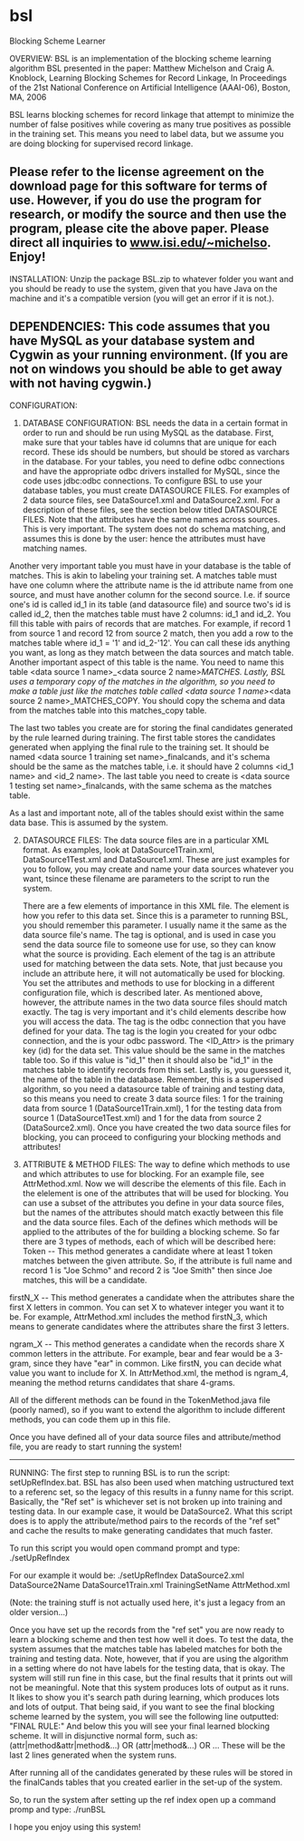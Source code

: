 # bsl
Blocking Scheme Learner


OVERVIEW:
BSL is an implementation of the blocking scheme learning algorithm BSL presented in the paper:
Matthew Michelson and Craig A. Knoblock, Learning Blocking Schemes for Record Linkage, In Proceedings of the 21st National Conference on Artificial Intelligence (AAAI-06), Boston, MA, 2006

BSL learns blocking schemes for record linkage that attempt to minimize the number of false positives while covering as many true positives as possible in the training set. This means you need to label data, but we assume you are doing blocking for supervised record linkage.

Please refer to the license agreement on the download page for this software for terms of use. However, if you do use the program for research, or modify the source and then use the program, please cite the above paper. Please direct all inquiries to www.isi.edu/~michelso. Enjoy!
--------------------------------------------------------
INSTALLATION:
Unzip the package BSL.zip to whatever folder you want and you should be ready to use the system, given that you have Java on the machine and it's a compatible version (you will get an error if it is not.).

DEPENDENCIES:
This code assumes that you have MySQL as your database system and Cygwin as your running environment. (If you are not on windows you should be able to get away with not having cygwin.)
---------------------------------------------------------
CONFIGURATION:
1) DATABASE CONFIGURATION:
   BSL needs the data in a certain format in order to run and should be run using MySQL as the database. First, make sure that your tables have id columns that are unique for each record. These ids should be numbers, but should be stored as varchars in the database. For your tables, you need to define odbc connections and have the appropriate odbc drivers installed for MySQL, since the code uses jdbc:odbc connections. To configure BSL to use your database tables, you must create DATASOURCE FILES. For examples of 2 data source files, see DataSource1.xml and DataSource2.xml. For a description of these files, see the section below titled DATASOURCE FILES. Note that the attributes have the same names across sources. This is very important. The system does not do schema matching, and assumes this is done by the user: hence the attributes must have matching names.

Another very important table you must have in your database is the table of matches. This is akin to labeling your training set. A matches table must have one column where the attribute name is the id attribute name from one source, and must have another column for the second source. I.e. if source one's id is called id_1 in its table (and datasource file) and source two's id is called id_2, then the matches table must have 2 columns: id_1 and id_2. You fill this table with pairs of records that are matches. For example, if record 1 from source 1 and record 12 from source 2 match, then you add a row to the matches table where id_1 = '1' and id_2-'12'. You can call these ids anything you want, as long as they match between the data sources and match table. Another important aspect of this table is the name. You need to name this table <data source 1 name>_<data source 2 name>_MATCHES. Lastly, BSL uses a temporary copy of the matches in the algorithm, so you need to make a table just like the matches table called 
<data source 1 name>_<data source 2 name>_MATCHES_COPY. 
You should copy the schema and data from the matches table into this matches_copy table.

The last two tables you create are for storing the final candidates generated by the rule learned during training. The first table stores the candidates generated when applying the final rule to the training set. It should be named <data source 1 training set name>_finalcands, and it's schema should be the same as the matches table, i.e. it should have 2 columns <id_1 name> and <id_2 name>. The last table you need to create is <data source 1 testing set name>_finalcands, with the same schema as the matches table.

As a last and important note, all of the tables should exist within the same data base. This is assumed by the system.

2) DATASOURCE FILES: 
   The data source files are in a particular XML format. As examples, look at DataSource1Train.xml, DataSource1Test.xml and DataSource1.xml. These are just examples for you to follow, you may create and name your data sources whatever you want, tsince these filename are parameters to the script to run the system.

   There are a few elements of importance in this XML file. The <Name> element is how you refer to this data set. Since this is a parameter to running BSL, you should remember this parameter. I usually name it the same as the data source file's name. The <Description> tag is optional, and is used in case you send the data source file to someone use for use, so they can know what the source is providing. Each <Attr> element of the <Attribute> tag is an attribute used for matching between the data sets. Note, that just because you include an attribute here, it will not automatically be used for blocking. You set the attributes and methods to use for blocking in a different configuration file, which is described later. As mentioned above, however, the attribute names in the two data source files should match exactly. The <Database> tag is very important and it's child elements describe how you will access the data. The <URL> tag is the odbc connection that you have defined for your data. The <Login> tag is the login you created for your odbc connection, and the <Password> is your odbc password. The <ID_Attr> is the primary key (id) for the data set. This value should be the same in the matches table too. So if this value is "id_1" then it should also be "id_1" in the matches table to identify records from this set. Lastly <TableName> is, you guessed it, the name of the table in the database. Remember, this is a supervised algorithm, so you need a datasource table of training and testing data, so this means you need to create 3 data source files: 1 for the training data from source 1 (DataSource1Train.xml), 1 for the testing data from source 1 (DataSource1Test.xml) and 1 for the data from source 2 (DataSource2.xml). Once you have created the two data source files for blocking, you can proceed to configuring your blocking methods and attributes!

3) ATTRIBUTE & METHOD FILES:
  The way to define which methods to use and which attributes to use for blocking. For an example file, see AttrMethod.xml. Now we will describe the elements of this file. Each <Attribute> in the <AttributeSet> elelement is one of the attributes that will be used for blocking. You can use a subset of the attributes you define in your data source files, but the names of the attributes should match exactly between this file and the data source files. Each <Method> of the <MethodSet> defines which methods will be applied to the attributes of the <AttributeSet> for building a blocking scheme. So far there are 3 types of methods, each of which will be described here:
  Token -- This method generates a candidate where at least 1 token matches between the given attribute. So, if the attribute is full name and record 1 is "Joe Schmo" and record 2 is "Joe Smith" then since Joe matches, this will be a candidate.

  firstN_X -- This method generates a candidate when the attributes share the first X letters in common. You can set X to whatever integer you want it to be. For example, AttrMethod.xml includes the method firstN_3, which means to generate candidates where the attributes share the first 3 letters.

  ngram_X -- This method generates a candidate when the records share X common letters in the attribute. For example, bear and fear would be a 3-gram, since they have "ear" in common. Like firstN, you can decide what value you want to include for X. In AttrMethod.xml, the method is ngram_4, meaning the method returns candidates that share 4-grams.

All of the different methods can be found in the TokenMethod.java file (poorly named), so if you want to extend the algorithm to include different methods, you can code them up in this file.

Once you have defined all of your data source files and attribute/method file, you are ready to start running the system!

-------------------------------------------------------
RUNNING:
  The first step to running BSL is to run the script: setUpRefIndex.bat. BSL has also been used when matching ustructured text to a referenc set, so the legacy of this results in a funny name for this script. Basically, the "Ref set" is whichever set is not broken up into training and testing data. In our example case, it would be DataSource2. What this script does is to apply the attribute/method pairs to the records of the "ref set" and cache the results to make generating candidates that much faster.

  To run this script you would open command prompt and type:
  ./setUpRefIndex <refSetDataSourceFile> <refSetName> <trainingSetFile> <trainingSetName> <attrMethodFile>

  For our example it would be:
  ./setUpRefIndex DataSource2.xml DataSource2Name DataSource1Train.xml TrainingSetName AttrMethod.xml
  
  (Note: the training stuff is not actually used here, it's just a legacy from an older version...)

 
Once you have set up the records from the "ref set" you are now ready to learn a blocking scheme and then test how well it does. To test the data, the system assumes that the matches table has labeled matches for both the training and testing data. Note, however, that if you are using the algorithm in a setting where do not have labels for the testing data, that is okay. The system will still run fine in this case, but the final results that it prints out will not be meaningful. Note that this system produces lots of output as it runs. It likes to show you it's search path during learning, which produces lots and lots of output. That being said, if you want to see the final blocking scheme learned by the system, you will see the following line outputted: "FINAL RULE:"
And below this you will see your final learned blocking scheme. It will in disjunctive normal form, such as:
(attr|method&attr|method&...) OR (attr|method&...) OR ...
These will be the last 2 lines generated when the system runs.

After running all of the candidates generated by these rules will be stored in the finalCands tables that you created earlier in the set-up of the system. 

So, to run the system after setting up the ref index open up a command promp and type:
    ./runBSL <refSetDataSourceFile> <refSetName>  <TrainingSetFile> <traiingSetName> <TestSetFile> <TestSetName> <AttrMethodFile>

I hope you enjoy using this system!
